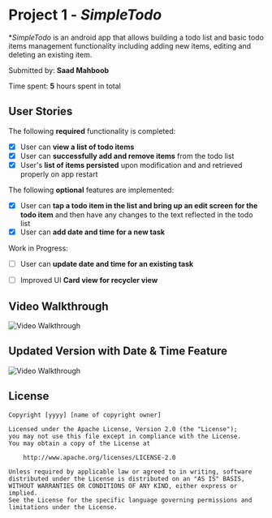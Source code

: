 # Project 1 - *SimpleTodo*

**SimpleTodo* is an android app that allows building a todo list and basic todo items management functionality including adding new items, editing and deleting an existing item.

Submitted by: **Saad Mahboob**

Time spent: **5** hours spent in total

## User Stories

The following **required** functionality is completed:

* [x] User can **view a list of todo items**
* [x] User can **successfully add and remove items** from the todo list
* [x] User's **list of items persisted** upon modification and and retrieved properly on app restart

The following **optional** features are implemented:

* [x] User can **tap a todo item in the list and bring up an edit screen for the todo item** and then have any changes to the text reflected in the todo list
* [x] User can **add date and time for a new task**

Work in Progress:
* [ ] User can **update date and time for an existing task**
* [ ] Improved UI **Card view for recycler view**




## Video Walkthrough
<img src='http://g.recordit.co/YxuPktMMMz.gif' title='Video Walkthrough' width='' alt='Video Walkthrough' />

## Updated Version with Date & Time Feature
<img src='http://g.recordit.co/kk8QiE2viv.gif' title='Video Walkthrough' width='' alt='Video Walkthrough' />


## License

    Copyright [yyyy] [name of copyright owner]

    Licensed under the Apache License, Version 2.0 (the "License");
    you may not use this file except in compliance with the License.
    You may obtain a copy of the License at

        http://www.apache.org/licenses/LICENSE-2.0

    Unless required by applicable law or agreed to in writing, software
    distributed under the License is distributed on an "AS IS" BASIS,
    WITHOUT WARRANTIES OR CONDITIONS OF ANY KIND, either express or implied.
    See the License for the specific language governing permissions and
    limitations under the License.
